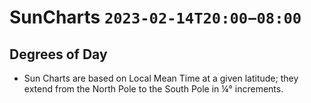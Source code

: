 # SunCharts     `2023-02-14T20:00−08:00`
## Degrees of Day
- Sun Charts are based on Local Mean Time at a given latitude; they extend from the North Pole to the South Pole in ¼° increments.